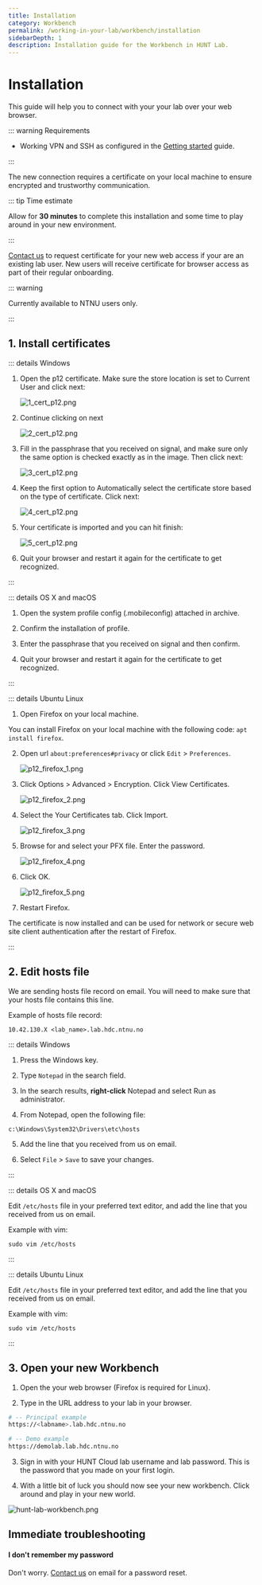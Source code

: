 ```yaml
---
title: Installation
category: Workbench
permalink: /working-in-your-lab/workbench/installation
sidebarDepth: 1
description: Installation guide for the Workbench in HUNT Lab.
---
```


# Installation

This guide will help you to connect with your your lab over your web browser.

::: warning Requirements

- Working VPN and SSH as configured in the [Getting started](/getting-started/) guide.

:::

The new connection requires a certificate on your local machine to ensure encrypted and trustworthy communication.

::: tip Time estimate

Allow for **30 minutes** to complete this installation and some time to play around in your new environment.

:::

[Contact us](/contact) to request certificate for your new web access if your are an existing lab user. New users will receive certificate for browser access as part of their regular onboarding.

::: warning

Currently available to NTNU users only.

:::


## 1. Install certificates


::: details Windows

1. Open the p12 certificate. Make sure the store location is set to Current User and click next:

   ![1_cert_p12.png](./images/1_cert_p12.png)

2. Continue clicking on next

   ![2_cert_p12.png](./images/2_cert_p12.png)

3. Fill in the passphrase that you received on signal, and make sure only the same option is checked exactly as in the image. Then click next:

   ![3_cert_p12.png](./images/3_cert_p12.png)

4. Keep the first option to Automatically select the certificate store based on the type of certificate. Click next:

   ![4_cert_p12.png](./images/4_cert_p12.png)

5. Your certificate is imported and you can hit finish:

   ![5_cert_p12.png](./images/5_cert_p12.png)

6. Quit your browser and restart it again for the certificate to get recognized.

:::


::: details OS X and macOS

1. Open the system profile config (.mobileconfig) attached in archive.

2. Confirm the installation of profile.

3. Enter the passphrase that you received on signal and then confirm.

4. Quit your browser and restart it again for the certificate to get recognized.

:::


::: details Ubuntu Linux

1. Open Firefox on your local machine.

You can install Firefox on your local machine with the following code: `apt install firefox`.

2. Open url `about:preferences#privacy` or click `Edit` > `Preferences`.

   ![p12_firefox_1.png](./images/p12_firefox_1.png)

3. Click Options > Advanced > Encryption. Click View Certificates.

   ![p12_firefox_2.png](./images/p12_firefox_2.png)

4. Select the Your Certificates tab. Click Import.

   ![p12_firefox_3.png](./images/p12_firefox_3.png)

5. Browse for and select your PFX file. Enter the password.

   ![p12_firefox_4.png](./images/p12_firefox_4.png)

6. Click OK.

   ![p12_firefox_5.png](./images/p12_firefox_5.png)

7. Restart Firefox.

The certificate is now installed and can be used for network or secure web site client authentication after the restart of Firefox.

:::

## 2. Edit hosts file

We are sending hosts file record on email. You will need to make sure that your hosts file contains this line.

Example of hosts file record:
```
10.42.130.X <lab_name>.lab.hdc.ntnu.no
```

::: details Windows

  1. Press the Windows key.

  2. Type `Notepad` in the search field.

  3. In the search results, **right-click** Notepad and select Run as administrator.

  4. From Notepad, open the following file:

  ```
  c:\Windows\System32\Drivers\etc\hosts
  ```

  5. Add the line that you received from us on email.

  6. Select `File` > `Save` to save your changes.

:::

::: details OS X and macOS

  Edit `/etc/hosts` file in your preferred text editor, and add the line that you received from us on email.

  Example with vim:

  ```
  sudo vim /etc/hosts
  ```

:::

::: details Ubuntu Linux

  Edit `/etc/hosts` file in your preferred text editor, and add the line that you received from us on email.

  Example with vim:

  ```
  sudo vim /etc/hosts
  ```

:::

## 3. Open your new Workbench

1. Open the your web browser (Firefox is required for Linux).

2. Type in the URL address to your lab in your browser.

```bash
# -- Principal example
https://<labname>.lab.hdc.ntnu.no

# -- Demo example
https://demolab.lab.hdc.ntnu.no
```

3. Sign in with your HUNT Cloud lab username and lab password. This is the password that you made on your first login.

4. With a little bit of luck you should now see your new workbench. Click around and play in your new world.

  ![hunt-lab-workbench.png](./images/hunt-lab-workbench.png)



## Immediate troubleshooting

#### I don't remember my password

Don't worry. [Contact us](/contact) on email for a password reset.

